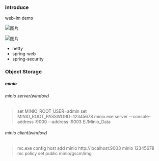 ### introduce 

web-im demo

![图片](https://user-images.githubusercontent.com/44020055/184276414-18a83bbd-4023-40a7-bd82-b7d82bd1361b.png)

![图片](https://user-images.githubusercontent.com/44020055/184276403-75cac86b-c8eb-45e5-8b7c-29cc120a669b.png)

- netty
- spring-web
- spring-security


### Object Storage
##### minio
###### minio server(window)
> set MINIO_ROOT_USER=admin
  set MINIO_ROOT_PASSWORD=12345678
  minio.exe server --console-address :9000 --address :9003 E:/Minio_Data

###### minio client(window)
> mc.exe config host add minio http://localhost:9003 minio 12345678
  mc policy set public minio/gscm/img